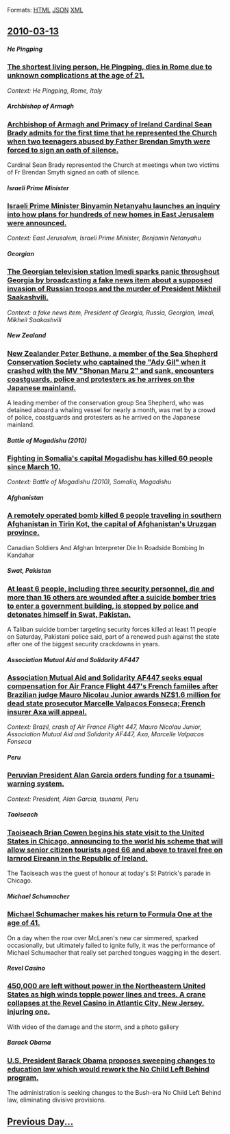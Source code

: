 
Formats: [HTML](2010/03/13/index.html)  [JSON](2010/03/13/index.json)  [XML](2010/03/13/index.xml)  

## [2010-03-13](/news/2010/03/13/index.md)

##### He Pingping
### [The shortest living person, He Pingping, dies in Rome due to unknown complications at the age of 21. ](/news/2010/03/13/the-shortest-living-person-he-pingping-dies-in-rome-due-to-unknown-complications-at-the-age-of-21.md)
_Context: He Pingping, Rome, Italy_

##### Archbishop of Armagh
### [Archbishop of Armagh and Primacy of Ireland Cardinal Sean Brady admits for the first time that he represented the Church when two teenagers abused by Father Brendan Smyth were forced to sign an oath of silence. ](/news/2010/03/13/archbishop-of-armagh-and-primacy-of-ireland-cardinal-sea-n-brady-admits-for-the-first-time-that-he-represented-the-church-when-two-teenagers.md)
Cardinal Sean Brady represented the Church at meetings when two victims of Fr Brendan Smyth signed an oath of silence.

##### Israeli Prime Minister
### [Israeli Prime Minister Binyamin Netanyahu launches an inquiry into how plans for hundreds of new homes in East Jerusalem were announced.](/news/2010/03/13/israeli-prime-minister-binyamin-netanyahu-launches-an-inquiry-into-how-plans-for-hundreds-of-new-homes-in-east-jerusalem-were-announced.md)
_Context: East Jerusalem, Israeli Prime Minister, Benjamin Netanyahu_

#####  Georgian
### [The Georgian television station Imedi sparks panic throughout Georgia by broadcasting a fake news item about a supposed invasion of Russian troops and the murder of President Mikheil Saakashvili. ](/news/2010/03/13/the-georgian-television-station-imedi-sparks-panic-throughout-georgia-by-broadcasting-a-fake-news-item-about-a-supposed-invasion-of-russian.md)
_Context: a fake news item, President of Georgia, Russia,  Georgian, Imedi, Mikheil Saakashvili_

##### New Zealand
### [New Zealander Peter Bethune, a member of the Sea Shepherd Conservation Society who captained the "Ady Gil" when it crashed with the MV "Shonan Maru 2" and sank, encounters coastguards, police and protesters as he arrives on the Japanese mainland. ](/news/2010/03/13/new-zealander-peter-bethune-a-member-of-the-sea-shepherd-conservation-society-who-captained-the-ady-gil-when-it-crashed-with-the-mv-shon.md)
A leading member of the conservation group Sea Shepherd, who was detained aboard a whaling vessel for nearly a month, was met by a crowd of police, coastguards and protesters as he arrived on the Japanese mainland.

##### Battle of Mogadishu (2010)
### [Fighting in Somalia's capital Mogadishu has killed 60 people since March 10. ](/news/2010/03/13/fighting-in-somalia-s-capital-mogadishu-has-killed-60-people-since-march-10.md)
_Context: Battle of Mogadishu (2010), Somalia, Mogadishu_

##### Afghanistan
### [A remotely operated bomb killed 6 people traveling in southern Afghanistan in Tirin Kot, the capital of Afghanistan's Uruzgan province. ](/news/2010/03/13/a-remotely-operated-bomb-killed-6-people-traveling-in-southern-afghanistan-in-tirin-kot-the-capital-of-afghanistan-s-uruzgan-province.md)
Canadian Soldiers And Afghan Interpreter Die In Roadside Bombing In Kandahar

##### Swat, Pakistan
### [At least 6 people, including three security personnel, die and more than 16 others are wounded after a suicide bomber tries to enter a government building, is stopped by police and detonates himself in Swat, Pakistan. ](/news/2010/03/13/at-least-6-people-including-three-security-personnel-die-and-more-than-16-others-are-wounded-after-a-suicide-bomber-tries-to-enter-a-gover.md)
A Taliban suicide bomber targeting security forces killed at least 11 people on Saturday, Pakistani police said, part of a renewed push against the state after one of the biggest security crackdowns in years.

##### Association Mutual Aid and Solidarity AF447
### [Association Mutual Aid and Solidarity AF447 seeks equal compensation for Air France Flight 447's French famiiles after Brazilian judge Mauro Nicolau Junior awards NZ$1.6 million for dead state prosecutor Marcelle Valpacos Fonseca; French insurer Axa will appeal. ](/news/2010/03/13/association-mutual-aid-and-solidarity-af447-seeks-equal-compensation-for-air-france-flight-447-s-french-famiiles-after-brazilian-judge-mauro.md)
_Context: Brazil, crash of Air France Flight 447, Mauro Nicolau Junior, Association Mutual Aid and Solidarity AF447, Axa, Marcelle Valpacos Fonseca_

##### Peru
### [Peruvian President Alan Garcia orders funding for a tsunami-warning system. ](/news/2010/03/13/peruvian-president-alan-garcaa-orders-funding-for-a-tsunami-warning-system.md)
_Context: President, Alan Garcia, tsunami, Peru_

##### Taoiseach
### [Taoiseach Brian Cowen begins his state visit to the United States in Chicago, announcing to the world his scheme that will allow senior citizen tourists aged 66 and above to travel free on Iarnrod Eireann in the Republic of Ireland. ](/news/2010/03/13/taoiseach-brian-cowen-begins-his-state-visit-to-the-united-states-in-chicago-announcing-to-the-world-his-scheme-that-will-allow-senior-citi.md)
The Taoiseach was the guest of honour at today&#39;s St Patrick&#39;s parade in Chicago.

##### Michael Schumacher
### [Michael Schumacher makes his return to Formula One at the age of 41. ](/news/2010/03/13/michael-schumacher-makes-his-return-to-formula-one-at-the-age-of-41.md)
On a day when the row over McLaren&#039;s new car simmered, sparked occasionally, but ultimately failed to ignite fully, it was the performance of Michael Schumacher that really set parched tongues wagging in the desert.

##### Revel Casino
### [450,000 are left without power in the Northeastern United States as high winds topple power lines and trees. A crane collapses at the Revel Casino in Atlantic City, New Jersey, injuring one. ](/news/2010/03/13/450-000-are-left-without-power-in-the-northeastern-united-states-as-high-winds-topple-power-lines-and-trees-a-crane-collapses-at-the-revel.md)
With video of the damage and the storm, and a photo gallery

##### Barack Obama
### [U.S. President Barack Obama proposes sweeping changes to education law which would rework the No Child Left Behind program. ](/news/2010/03/13/u-s-president-barack-obama-proposes-sweeping-changes-to-education-law-which-would-rework-the-no-child-left-behind-program.md)
The administration is seeking changes to the Bush-era No Child Left Behind law, eliminating divisive provisions.

## [Previous Day...](/news/2010/03/12/index.md)


